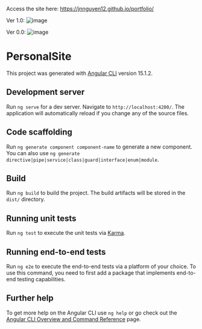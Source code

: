 Access the site here:
https://jnnguyen12.github.io/portfolio/

Ver 1.0:
![image](https://github.com/jnnguyen12/portfolio/assets/105896253/e768255f-734b-4f10-b08f-cd900187a843)

Ver 0.0:
![image](https://github.com/jnnguyen12/personalSite/assets/105896253/22de7e9a-9c49-427f-8f04-1c6852011cf4)

# PersonalSite

This project was generated with [Angular CLI](https://github.com/angular/angular-cli) version 15.1.2.

## Development server

Run `ng serve` for a dev server. Navigate to `http://localhost:4200/`. The application will automatically reload if you change any of the source files.

## Code scaffolding

Run `ng generate component component-name` to generate a new component. You can also use `ng generate directive|pipe|service|class|guard|interface|enum|module`.

## Build

Run `ng build` to build the project. The build artifacts will be stored in the `dist/` directory.

## Running unit tests

Run `ng test` to execute the unit tests via [Karma](https://karma-runner.github.io).

## Running end-to-end tests

Run `ng e2e` to execute the end-to-end tests via a platform of your choice. To use this command, you need to first add a package that implements end-to-end testing capabilities.

## Further help

To get more help on the Angular CLI use `ng help` or go check out the [Angular CLI Overview and Command Reference](https://angular.io/cli) page.
